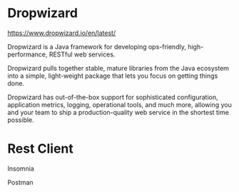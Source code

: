 
# Dropwizard  

<https://www.dropwizard.io/en/latest/>

Dropwizard is a Java framework for developing ops-friendly, high-performance, RESTful web services.


Dropwizard pulls together stable, mature libraries from the Java ecosystem into a simple, light-weight package that lets you focus on getting things done.

Dropwizard has out-of-the-box support for sophisticated configuration, application metrics, logging, operational tools, and much more, allowing you and your team to ship a production-quality web service in the shortest time possible.

# Rest Client 

Insomnia 

Postman
